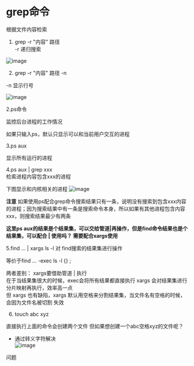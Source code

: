 # grep命令  

根据文件内容检索  

1. grep -r "内容" 路径   
-r 递归搜索

![image](https://user-images.githubusercontent.com/58176267/157048874-45e40acf-5d25-4100-ae6a-7672108e32a0.png)

2. grep -r "内容" 路径 -n  
 
-n 显示行号  

![image](https://user-images.githubusercontent.com/58176267/157049248-556b2218-d44d-4c13-bd17-313fdb3e255d.png)


2.ps命令  

监控后台进程的工作情况  

如果只输入ps，默认只显示可以和当前用户交互的进程  

3.ps aux  

显示所有运行的进程  

4.ps aux | grep xxx  
检索进程内容包含xxx的进程  

下图显示和内核相关的进程
![image](https://user-images.githubusercontent.com/58176267/157050847-8eb20dd7-bca1-4e64-9410-556e545c3908.png)

**注意** 如果使用ps配合grep命令搜索结果只有一条，说明没有搜索到包含xxx内容的进程；因为搜索结果中有一条是搜索命令本身，所以如果有其他进程包含内容xxx，则搜索结果最少有两条  


**这里ps aux的结果是个结果集，可以交给管道|再操作，但是find命令结果也是个结果集，可以配合 | 使用吗？ 需要配合xargs使用** 

5.find … | xargs ls -l 对 find搜索的结果集进行操作  

等价于find … -exec ls -l {} \;   

两者差别：
xargs要借助管道 | 执行  
在于当结果集很大的时候，exec会将所有结果都直接执行    xargs 会对结果集进行分片映射再执行，效率高一点  
但 xargs 也有缺陷，xargs 默认用空格来分割结果集，当文件名有空格的时候，会因为文件名被切割
失效



6. touch abc xyz  

直接执行上面的命令会创建两个文件  但如果想创建一个abc空格xyz的文件呢？  

* 通过转义字符解决    
![image](https://user-images.githubusercontent.com/58176267/157053384-17e71c05-0127-460d-83fb-022e55b27da8.png)


问题
